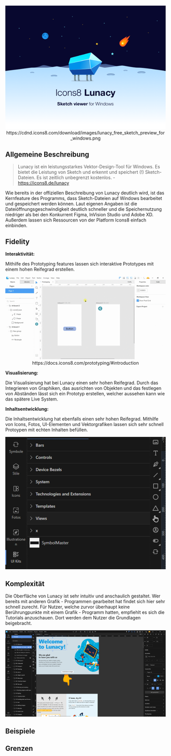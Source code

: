 <p align="center">
    <img src="./lunacy_free_sketch_preview_for_windows.png">
    https://cdnd.icons8.com/download/images/lunacy_free_sketch_preview_for_windows.png
</p>

## Allgemeine Beschreibung

> Lunacy ist ein leistungsstarkes Vektor-Design-Tool für Windows. Es bietet die Leistung von Sketch und erkennt und speichert (!) Sketch-Dateien. Es ist zeitlich unbegrenzt kostenlos. - https://icons8.de/lunacy

Wie bereits in der offiziellen Beschreibung von Lunacy deutlich wird, ist das Kernfeature des Programms, dass Sketch-Dateien auf Windows bearbeitet und gespeichert werden können. Laut eigenen Angaben ist die Dateiöffnungsgeschwindigkeit deutlich schneller und die Speichernutzung niedriger als bei den Konkurrent Figma, InVision Studio und Adobe XD. Außerdem lassen sich Ressourcen von der Platform Icons8 einfach einbinden.

## Fidelity

**Interaktivität:**

Mithilfe des Prototyping features lassen sich interaktive Prototypes mit einem hohen Reifegrad erstellen.
<p align="center">
  <img src="./proto-demo.gif">
  https://docs.icons8.com/prototyping/#introduction
</p>

**Visualisierung:**

Die Visualisierung hat bei Lunacy einen sehr hohen Reifegrad. Durch das Integrieren von Graphiken, das ausrichten von Objekten und das festlegen von Abständen lässt sich ein Prototyp erstellen, welcher aussehen kann wie das spätere Live System.

**Inhaltsentwicklung:**

Die Inhaltsentwicklung hat ebenfalls einen sehr hohen Reifegrad. Mithilfe von Icons, Fotos, UI-Elementen und Vektorgrafiken lassen sich sehr schnell Protoypen mit echten Inhalten befüllen.

<p align="center">
  <img src="./visualisierung.PNG">
</p>

## Komplexität

Die Oberfläche von Lunacy ist sehr intuitiv und anschaulich gestaltet. Wer bereits mit anderen Grafik - Programmen gearbeitet hat findet sich hier sehr schnell zurecht. Für Nutzer, welche zurvor überhaupt keine Berührungpunkte mit einem Grafik - Programm hatten, empfiehlt es sich die Tutorials anzuschauen. Dort werden dem Nutzer die Grundlagen beigebracht.

<p align="center">
  <img src="./tutorial.PNG">
</p>


## Beispiele

## Grenzen
